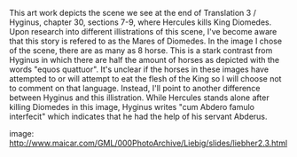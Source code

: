 This art work depicts the scene we see at the end of Translation 3 / Hyginus, chapter 30, sections 7-9, where Hercules kills King Diomedes. Upon research into different illistrations of this scene, I've become aware that this story is refered to as the Mares of Diomedes. In the image I chose of the scene, there are as many as 8 horse. This is a stark contrast from Hyginus in which there are half the amount of horses as depicted with the words "equos quattuor". It's unclear if the horses in these images have attempted to or will attempt to eat the flesh of the King so I will choose not to comment on that language. Instead, I'll point to another difference between Hyginus and this illistration. While Hercules stands alone after killing Diomedes in this image, Hyginus writes "cum Abdero famulo interfecit" which indicates that he had the help of his servant Abderus. 


image: http://www.maicar.com/GML/000PhotoArchive/Liebig/slides/liebher2.3.html 
